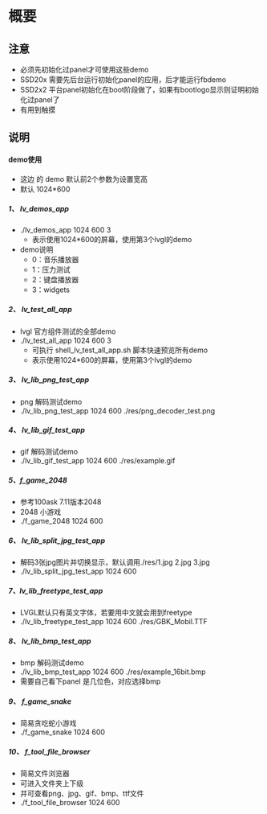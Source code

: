 # 概要
## 注意
- 必须先初始化过panel才可使用这些demo
- SSD20x 需要先后台运行初始化panel的应用，后才能运行fbdemo 
- SSD2x2 平台panel初始化在boot阶段做了，如果有bootlogo显示则证明初始化过panel了
- 有用到触摸

## 说明
#### demo使用
- 这边 的 demo 默认前2个参数为设置宽高
- 默认 1024*600

##### 1、 lv_demos_app
- ./lv_demos_app 1024 600 3
   - 表示使用1024*600的屏幕，使用第3个lvgl的demo
- demo说明
   - 0：音乐播放器
   - 1：压力测试
   - 2：键盘播放器
   - 3：widgets 

##### 2、 lv_test_all_app
- lvgl 官方组件测试的全部demo
- ./lv_test_all_app 1024 600 3
   - 可执行 shell_lv_test_all_app.sh 脚本快速预览所有demo
   - 表示使用1024*600的屏幕，使用第3个lvgl的demo

##### 3、 lv_lib_png_test_app
- png 解码测试demo
- ./lv_lib_png_test_app 1024 600 ./res/png_decoder_test.png

##### 4、 lv_lib_gif_test_app
- gif 解码测试demo
- ./lv_lib_gif_test_app 1024 600 ./res/example.gif

##### 5、f_game_2048
- 参考100ask 7.11版本2048
- 2048 小游戏
- ./f_game_2048 1024 600 

##### 6、 lv_lib_split_jpg_test_app
- 解码3张jpg图片并切换显示，默认调用./res/1.jpg 2.jpg 3.jpg
- ./lv_lib_split_jpg_test_app 1024 600 

##### 7、lv_lib_freetype_test_app
- LVGL默认只有英文字体，若要用中文就会用到freetype
- ./lv_lib_freetype_test_app 1024 600 ./res/GBK_Mobil.TTF

##### 8、 lv_lib_bmp_test_app
- bmp 解码测试demo
- ./lv_lib_bmp_test_app 1024 600 ./res/example_16bit.bmp
- 需要自己看下panel 是几位色，对应选择bmp

##### 9、 f_game_snake
- 简易贪吃蛇小游戏
- ./f_game_snake 1024 600

##### 10、 f_tool_file_browser
- 简易文件浏览器
- 可进入文件夹上下级
- 并可查看png、jpg、gif、bmp、ttf文件
- ./f_tool_file_browser 1024 600